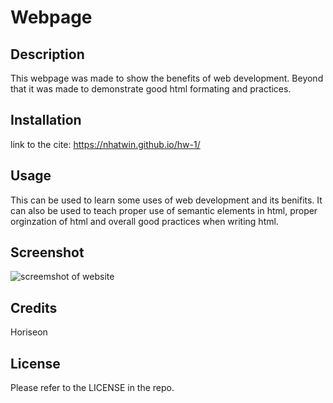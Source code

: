 # Webpage

## Description

This webpage was made to show the benefits of web development. Beyond that it was made to demonstrate good html formating and practices.

## Installation

link to the cite: https://nhatwin.github.io/hw-1/

## Usage

This can be used to learn some uses of web development and its benifits. It can also be used to teach proper use of semantic elements in html, proper orginzation of html and overall good practices when writing html.

## Screenshot

<img src="Screenshot 2022-10-13 183643" alt="screemshot of website">

## Credits

Horiseon

## License

Please refer to the LICENSE in the repo.